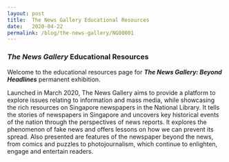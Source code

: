 ```yaml
---
layout: post
title:  The News Gallery Educational Resources
date:   2020-04-22
permalink: /blog/the-news-gallery/NG00001
---
```


### *The News Gallery*  Educational Resources  

Welcome to the educational resources page for ***The News Gallery: Beyond Headlines*** permanent exhibition. 

Launched in March 2020, The News Gallery aims to provide a platform to explore issues relating to information and mass media, while showcasing the rich resources on Singapore newspapers in the National Library. It tells the stories of newspapers in Singapore and uncovers key historical events of the nation through the perspectives of news reports. It explores the phenomenon of fake news and offers lessons on how we can prevent its spread. Also presented are features of the newspaper beyond the news, from comics and puzzles to photojournalism, which continue to enlighten, engage and entertain readers. 

